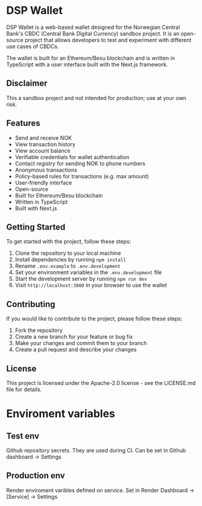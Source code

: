 DSP Wallet
==========

DSP Wallet is a web-based wallet designed for the Norwegian Central Bank's CBDC (Central Bank Digital Currency) sandbox project. It is an open-source project that allows developers to test and experiment with different use cases of CBDCs.

The wallet is built for an Ethereum/Besu blockchain and is written in TypeScript with a user interface built with the Next.js framework.

## Disclaimer
This a sandbox project and not intended for production; use at your own risk.

Features
--------

-   Send and receive NOK
-   View transaction history
-   View account balance
-   Verifiable credentials for wallet authentication
-   Contact registry for sending NOK to phone numbers
-   Anonymous transactions
-   Policy-based rules for transactions (e.g. max amount)
-   User-friendly interface
-   Open-source
-   Built for Ethereum/Besu blockchain
-   Written in TypeScript
-   Built with Next.js

Getting Started
---------------

To get started with the project, follow these steps:

1.  Clone the repository to your local machine
2.  Install dependencies by running `npm install`
3.  Rename `.env.example` to `.env.development`
4.  Set your environment variables in the `.env.development` file
5.  Start the development server by running `npm run dev`
6.  Visit `http://localhost:3000` in your browser to use the wallet

Contributing
------------

If you would like to contribute to the project, please follow these steps:

1.  Fork the repository
2.  Create a new branch for your feature or bug fix
3.  Make your changes and commit them to your branch
4.  Create a pull request and describe your changes

License
-------

This project is licensed under the Apache-2.0 license - see the LICENSE.md file for details.

# Enviroment variables

## Test env
Github repository secrets. They are used during CI. Can be set in Github dashboard -> Settings 

## Production env
Render enviroment varibles defined on service. Set in Render Dashboard -> [Service] -> Settings

